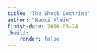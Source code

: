 ```yaml
---
title: "The Shock Doctrine"
author: "Naomi Klein"
finish-date: 2016-05-24
_build:
    render: false
---
```


